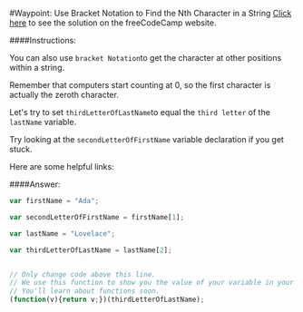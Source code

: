#Waypoint: Use Bracket Notation to Find the Nth Character in a String
<a href="http://freecodecamp.com/challenges/Waypoint:%20Use%20Bracket%20Notation%20to%20Find%20the%20Nth%20Character%20in%20a%20String?solution=var%20firstName%20%3D%20%22Ada%22%3B%0A%0Avar%20secondLetterOfFirstName%20%3D%20firstName%5B1%5D%3B%0A%0Avar%20lastName%20%3D%20%22Lovelace%22%3B%0A%0Avar%20thirdLetterOfLastName%20%3D%20lastName%5B2%5D%3B%0A%0A%0A%2F%2F%20Only%20change%20code%20above%20this%20line.%0A%2F%2F%20We%20use%20this%20function%20to%20show%20you%20the%20value%20of%20your%20variable%20in%20your%20output%20box.%0A%2F%2F%20You%27ll%20learn%20about%20functions%20soon.%0A(function(v)%7Breturn%20v%3B%7D)(thirdLetterOfLastName)%3B%0A" target="_blank">Click here</a> to see the solution on the freeCodeCamp website.


####Instructions:
<p class="wrappable negative-10">You can also use <code>bracket Notation</code>to get the character at other positions within a string.</p><p class="wrappable negative-10">Remember that computers start counting at 0, so the first character is actually the zeroth character.</p><p class="wrappable negative-10">Let&apos;s try to set <code>thirdLetterOfLastName</code>to equal the <code>third letter</code> of the <code>lastName</code> variable.</p><p class="wrappable negative-10">Try looking at the <code>secondLetterOfFirstName</code> variable declaration if you get stuck.</p><div class="negative-bottom-margin-30"><div id="MDN-links"><p class="negative-10">Here are some helpful links:</p></div></div>


####Answer:
```javascript
var firstName = "Ada";

var secondLetterOfFirstName = firstName[1];

var lastName = "Lovelace";

var thirdLetterOfLastName = lastName[2];


// Only change code above this line.
// We use this function to show you the value of your variable in your output box.
// You'll learn about functions soon.
(function(v){return v;})(thirdLetterOfLastName);

```